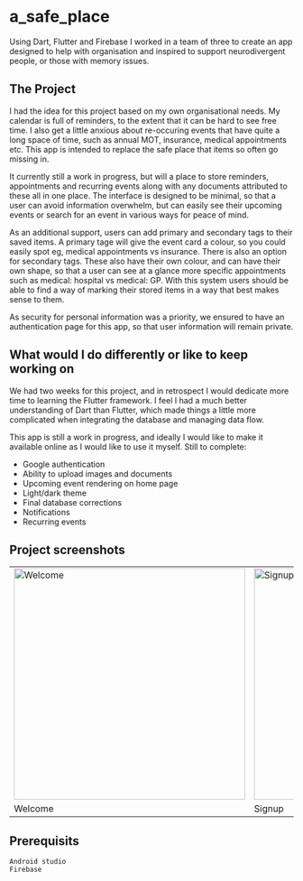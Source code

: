 # a_safe_place

Using Dart, Flutter and Firebase I worked in a team of three to create an app designed to help with organisation and inspired to support neurodivergent people, or those with memory issues.


## The Project
I had the idea for this project based on my own organisational needs. My calendar is full of reminders, to the extent that it can be hard to see free time. I also get a little anxious about re-occuring events that have quite a long space of time, such as annual MOT, insurance, medical appointments etc. This app is intended to replace the safe place that items so often go missing in. 

It currently still a work in progress, but will a place to store reminders, appointments and recurring events along with any documents attributed to these all in one place. The interface is designed to be minimal, so that a user can avoid information overwhelm, but can easily see their upcoming events or search for an event in various ways for peace of mind.

As an additional support, users can add primary and secondary tags to their saved items. A primary tage will give the event card a colour, so you could easily spot eg, medical appointments vs insurance. There is also an option for secondary tags. These also have their own colour, and can have their own shape, so that a user can see at a glance more specific appointments such as medical: hospital vs medical: GP. With this system users should be able to find a way of marking their stored items in a way that best makes sense to them.

As security for personal information was a priority, we ensured to have an authentication page for this app, so that user information will remain private.


## What would I do differently or like to keep working on
We had two weeks for this project, and in retrospect I would dedicate more time to learning the Flutter framework. I feel I had a much better understanding of Dart than Flutter, which made things a little more complicated when integrating the database and managing data flow. 

This app is still a work in progress, and ideally I would like to make it available online as I would like to use it myself. Still to complete:
- Google authentication
- Ability to upload images and documents
- Upcoming event rendering on home page
- Light/dark theme
- Final database corrections
- Notifications
- Recurring events


## Project screenshots

|          |           |           |
| -------- | --------- | --------- |
| <img width="410" alt="Welcome" src="https://github.com/frasey/a_safe_place/assets/129194569/66f55748-ec40-4ff9-8c10-0a525fc3910c"> | <img width="410" alt="Signup" src="https://github.com/frasey/a_safe_place/assets/129194569/fdc8ee05-3125-48e7-b6e8-23913b430c2f"> | <img width="410" alt="Homepage" src="https://github.com/frasey/a_safe_place/assets/129194569/938d39da-71dc-41c6-8d86-78c9f03955da"> |
| Welcome | Signup | Homepage |


## Prerequisits
```
Android studio
Firebase
```
